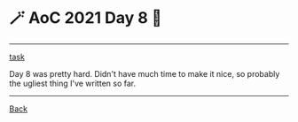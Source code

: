 # :magic_wand: AoC 2021 Day 8 :christmas_tree:

---

[task](https://adventofcode.com/2021/day/8)

Day 8 was pretty hard. Didn't have much time to make it nice, so probably the ugliest thing I've written so far.

---
[Back](/README.md)